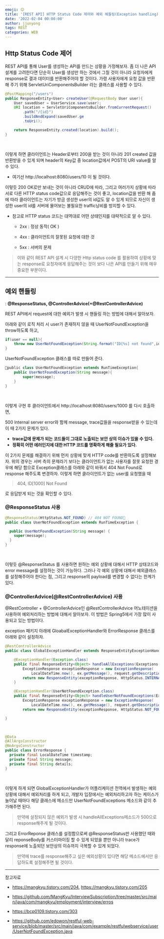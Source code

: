 ```yaml
---
emoji: 😌
title: '[REST API] HTTP Status Code 제어와 예외 해들링(Exception handling)'
date: '2022-02-04 00:00:00'
author: jjunyong
tags: REST
categories: WEB
---
```


## Http Status Code 제어

REST API를 통해 User를 생성하는 API를 만드는 상황을 가정해보자.
좀 더 나은 API 설계를 고려한다면 단순히 User를 생성만 하는 것에서 그칠 것이 아니라 요청자에게 response로 결과 데이터를 반환해주어야 할 것이다.
가령 사용자에게 요청 값을 반환해 주기 위해 ServletUriComponentsBuilder 라는 클래스를 사용할 수 있다.

```java
@PostMapping("/users")
public ResponseEntity<User> createUser(@RequestBody User user){
    User savedUser = UserService.save(user);
    URI location = ServletUriComponentsBuilder.fromCurrentRequest()
        .path("/{id}")
        .buildAndExpand(savedUser.ge
        .toUri();

    return ResponseEntity.created(location).build();
}
```

<br>

이렇게 하면 클라이언트는 Header로부터 200을 받는 것이 아니라 201 created 값을 반환받을 수 있게 되며
header의 Key값 중 location값에서 POST의 URI value를 알 수 있다.

- 여기선 http://localhost:8080/users/10 이 될 것이다.

이렇듯 200 OK로만 보내는 것이 아니라 CRUD에 따라, 그리고 여러가지 상황에 따라 서로 다른 HTTP status code값으로 응답해주는 것이 좋고, location값을 반환 해 줌에 따라 클라이언트는 자기가 방금 생성한 user의 id값도 알 수 있게 되므로 자신이 생성한 user의 id를 서버에 물어보는 불필요한 traffic낭비를 방지할 수 있다.

- 참고로 HTTP status 코드는 대역대로 어떤 상태인지를 대략적으로 알 수 있다.

  - 2xx : 정상 동작( OK )

  - 4xx : 클라이언트의 잘못된 요청에 대한 것

  - 5xx : 서버의 문제

> 이와 같이 REST API 설계 시 다양한 Http status code 를 활용하여 상황에 맞는 response로 요청자에게 응답해주는 것이 보다 나은 API를 만들기 위해
> 매우 중요한 부분이다.

---

## 예외 핸들링

: **@ResponseStatus, @ControllerAdvice(+@RestControllerAdvice)**

REST API에서 request에 대한 예외가 발생 시 핸들링 하는 방법에 대해서 알아보자.

아래와 같이 로직 처리 시 user가 존재하지 않을 때 UserNotFoundException을 throw하도록 하고,

```java
if(user == null){
    throw new UserNotFoundException(String.format("ID[%s] not found",id));
}
```

UserNotFoundException 클래스를 따로 만들어 준다.

```java
public class UserNotFoundException extends RunTimeException{
    public UserNotFoundException(String message){
        super(message);
    }
}
```

<br>

이렇게 구현 후 클라이언트에서 http://localhost:8080/users/1000 를 다시 호출하면,

500 Internal server error와 함께 message, trace값들을 response받을 수 있는데 이 때 2가지 문제가 있다.

- **trace값에 문제가 되는 코드들이 그대로 노출되는 보안 상의 이슈가 있을 수 있다.**
- **정확히 어떤 에러인지에 대한 HTTP 코드를 명확하게 해줄 필요가 있다.**

이 2가지 문제를 해결하기 위해 먼저 상황에 맞게 HTTP code를 반환하도록 설정해보자.
위의 경우는 서버 측의 문제라기 보다는 클라이언트가 없는 사용자를 잘못 요청한 경우에 해당 함으로 Exception클래스를 아래와 같이 바꿔서 404 Not Found로 response 해주도록 변경하자. 이렇게 하면 클라이언트가 없는 user를 요청했을 때

> 404, ID[1000] Not Found

로 응답받게 되는 것을 확인할 수 있다.

### @ResponseStatus 사용

```java
@ResponseStatus(HttpStatus.NOT_FOUND) // 404 NOT FOUND
public class UserNotFoundException extends RunTimeException {

  public UserNotFoundException(String message) {
    super(message);
  }
}
```

<br>
 
이렇듯 @ResponseStatus 를 사용하면 원하는 예외 상황에 대해서 HTTP 상태코드와 error message를 설정하는 것이 가능하다. 그러나 각 예외 상황에 대해서 예외클래스를 설정해주어야 한다는 점, 그리고 response의 payload를 변경할 수 없다는 한계가 있다.

### @ControllerAdvice(@RestControllerAdvice) 사용

@RestController + @ControllerAdvice인 @RestControllerAdvice 어노테이션을 사용하여 예외처리하는 방법에 대해서 알아보자. 이 방법은 Spring5에서 가장 많이 사용되고 있는 방법이다.

exception 패키지 아래에 GloabalExceptionHandler와 ErrorResponse 클래스를 아래와 같이 설정하자.

```java
@RestControllerAdvice
public class GlobalExceptionHandler extends ResponseEntityExceptionHandler {

    @ExceptionHandler(Exception.class)
    public final ResponseEntity<Object> handleAllExceptions(Exceptions ex, Webrequest request){
        ExceptionResponse exceptionResponse = new ExceptionResponse(
            LocalDateTime.now(), ex.getMessage(), request.getDescription(false));
        return new ResponseEntity(exceptionResponse, HttpStatus.INTERNAL_SERVER_ERROR);
    }

    @ExceptionHandler(UserNotFoundException.class)
    public final ResponseEntity<Object> handleUserNotFoundExceptions(Exceptions ex, Webrequest request){
        ExceptionResponse exceptionResponse = new ExceptionResponse(
            LocalDateTime.now(), ex.getMessage(), request.getDescription(false));
        return new ResponseEntity(exceptionResponse, HttpStatus.NOT_FOUND);

}
```

<br>

```java
@Data
@AllArgsConstructor
@NoArgsConstructor
public class ErrorResponse {
  private final LocalDateTime timestamp;
  private final String message;
  private final String details;
}
```

<br>

이렇게 하게 되면 GlobalExceptionHandler가 어플리케이션 전역에서 발생하는 예외상황에 대해서 예외처리를 하게 되고, 개발자 입장에서는 예외처리하고자 하는 케이스가 늘어날 때마다 해당 클래스에 메소드만 UserNotFoundExceptions 메소드와 같이 추가해주면 된다.

> 만약에 설정되지 않은 예외가 발생 시 handleAllExceptions메소드가 500으로 response해주게 될 것이다.

그리고 ErrorReponse 클래스를 설정함으로써 @ResponseStatus만 사용했던 때와 달리 reponseBody를 커스터마이징 할 수 있게 되었을 뿐만 아니라 trace가 response에 노출되던 보안상의 이슈까지 극복할 수 있게 되었다.

> 만약에 trace를 response해주고 싶은 예외상황이 있다면 해당 메소드에서만 응답하도록 설정해주면 될 것이다.

---

참고자료

- https://mangkyu.tistory.com/204, https://mangkyu.tistory.com/205

- https://github.com/MangKyu/InterviewSubscription/tree/master/src/main/java/com/mangkyu/employment/interview/erros

- https://bcp0109.tistory.com/303

- https://github.com/edowon/restful-web-service/blob/master/src/main/java/com/example/restfulwebservice/user/UserNotFoundException.java
